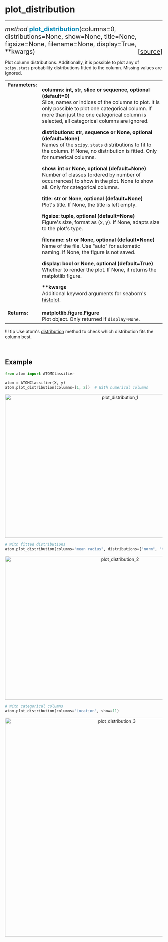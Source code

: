 # plot_distribution
--------------------

<div style="font-size:20px">
<em>method</em> <strong style="color:#008AB8">plot_distribution</strong>(columns=0,
distributions=None, show=None, title=None, figsize=None, filename=None,
display=True, **kwargs)
<span style="float:right">
<a href="https://github.com/tvdboom/ATOM/blob/master/atom/plots.py#L3764">[source]</a>
</span>
</div>

Plot column distributions. Additionally, it is possible to plot any of
`scipy.stats` probability distributions fitted to the column. Missing
values are ignored.

<table style="font-size:16px">
<tr>
<td width="20%" class="td_title" style="vertical-align:top"><strong>Parameters:</strong></td>
<td width="80%" class="td_params">
<p>
<strong>columns: int, str, slice or sequence, optional (default=0)</strong><br>
Slice, names or indices of the columns to plot. It is only
possible to plot one categorical column. If more than just
the one categorical column is selected, all categorical
columns are ignored.
</p>
<p>
<strong>distributions: str, sequence or None, optional (default=None)</strong><br>
Names of the <code>scipy.stats</code> distributions to fit to the column.
If None, no distribution is fitted. Only for numerical columns.
</p>
<p>
<strong>show: int or None, optional (default=None)</strong><br>
Number of classes (ordered by number of occurrences) to show in
the plot. None to show all. Only for categorical columns.
</p>
<p>
<strong>title: str or None, optional (default=None)</strong><br>
Plot's title. If None, the title is left empty.
</p>
<p>
<strong>figsize: tuple, optional (default=None)</strong><br>
Figure's size, format as (x, y). If None, adapts size to
the plot's type.
</p>
<p>
<strong>filename: str or None, optional (default=None)</strong><br>
Name of the file. Use "auto" for automatic naming.
If None, the figure is not saved.
</p>
<p>
<strong>display: bool or None, optional (default=True)</strong><br>
Whether to render the plot. If None, it returns the matplotlib figure.
</p>
<p>
<strong>**kwargs</strong><br>
Additional keyword arguments for seaborn's <a href="https://seaborn.pydata.org/generated/seaborn.histplot.html">histplot</a>.
</p>
</td>
</tr>
<tr>
<td width="20%" class="td_title" style="vertical-align:top"><strong>Returns:</strong></td>
<td width="80%" class="td_params">
<strong>matplotlib.figure.Figure</strong><br>
Plot object. Only returned if <code>display=None</code>.
</td>
</tr>
</table>

!!! tip
    Use atom's [distribution](../../ATOM/atomclassifier/#distribution) method to
    check which distribution fits the column best.

<br>



## Example

```python
from atom import ATOMClassifier

atom = ATOMClassifier(X, y)
atom.plot_distribution(columns=[1, 2])  # With numerical columns
```

<div align="center">
    <img src="../../../img/plots/plot_distribution_1.png" alt="plot_distribution_1" width="720" height="460"/>
</div>

```python
# With fitted distributions
atom.plot_distribution(columns="mean radius", distributions=["norm", "triang"])
```

<div align="center">
    <img src="../../../img/plots/plot_distribution_2.png" alt="plot_distribution_2" width="720" height="460"/>
</div>

```python
# With categorical columns
atom.plot_distribution(columns="Location", show=11)
```

<div align="center">
    <img src="../../../img/plots/plot_distribution_3.png" alt="plot_distribution_3" width="700" height="700"/>
</div>